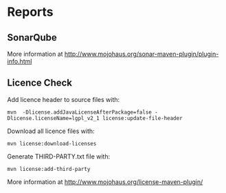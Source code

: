 # Reports

## SonarQube

More information at http://www.mojohaus.org/sonar-maven-plugin/plugin-info.html

## Licence Check

Add licence header to source files with:

    mvn  -Dlicense.addJavaLicenseAfterPackage=false -Dlicense.licenseName=lgpl_v2_1 license:update-file-header
    
Download all licence files with:
         
    mvn license:download-licenses
    
Generate THIRD-PARTY.txt file with:

    mvn license:add-third-party
    
More information at http://www.mojohaus.org/license-maven-plugin/